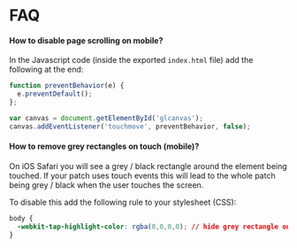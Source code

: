# FAQ

#### How to disable page scrolling on mobile?

In the Javascript code (inside the exported `index.html` file) add the following at the end:

```Javascript
function preventBehavior(e) {
  e.preventDefault(); 
};

var canvas = document.getElementById('glcanvas');
canvas.addEventListener('touchmove', preventBehavior, false);
```

#### How to remove grey rectangles on touch (mobile)?

On iOS Safari you will see a grey / black rectangle around the element being touched. If your patch uses touch events this will lead to the whole patch being grey / black when the user touches the screen.

To disable this add the following rule to your stylesheet (CSS):

```css
body {
  -webkit-tap-highlight-color: rgba(0,0,0,0); // hide grey rectangle on iOS touch
}
```


